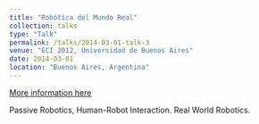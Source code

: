 ```yaml
---
title: "Robótica del Mundo Real"
collection: talks
type: "Talk"
permalink: /talks/2014-03-01-talk-3
venue: "ECI 2012, Universidad de Buenos Aires"
date: 2014-03-01
location: "Buenos Aires, Argentina"
---
```


[More information here](https://eci2012.dc.uba.ar/la-robotica-del-mundo-real.html)

Passive Robotics, Human-Robot Interaction. Real World Robotics.
